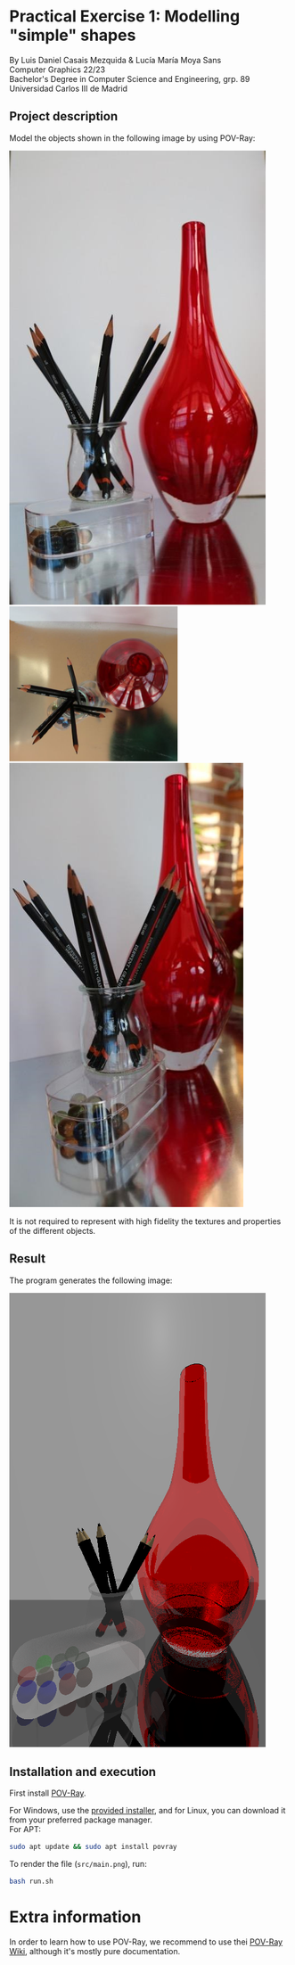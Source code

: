 # Practical Exercise 1: Modelling "simple" shapes
By Luis Daniel Casais Mezquida & Lucía María Moya Sans  
Computer Graphics 22/23  
Bachelor's Degree in Computer Science and Engineering, grp. 89  
Universidad Carlos III de Madrid

## Project description
Model the objects shown in the following image by using POV-Ray:

![View 1](img/view_1.jpg)  
![View 2](img/view_2.jpg)  
![View 3](img/view_3.jpg)

It is not required to represent with high fidelity the textures and properties of the different objects.

## Result
The program generates the following image:

![Result](img/result.png)

## Installation and execution

First install [POV-Ray](https://github.com/POV-Ray/povray/tree/3.7-stable).

For Windows, use the [provided installer](https://www.povray.org/ftp/pub/povray/Official/povwin-3.7-agpl3-setup.exe), and for Linux, you can download it from your preferred package manager.  
For APT:
```bash
sudo apt update && sudo apt install povray
```

To render the file (`src/main.png`), run:
```bash
bash run.sh
```

# Extra information
In order to learn how to use POV-Ray, we recommend to use thei [POV-Ray Wiki](https://wiki.povray.org/content/Documentation:Contents), although it's mostly pure documentation.